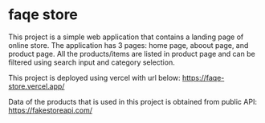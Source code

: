 # faqe store

This project is a simple web application that contains a landing page of online store.
The application has 3 pages: home page, aboout page, and product page.
All the products/items are listed in product page and can be filtered using search input and category selection.

This project is deployed using vercel with url below:
https://faqe-store.vercel.app/

Data of the products that is used in this project is obtained from public API:
https://fakestoreapi.com/
